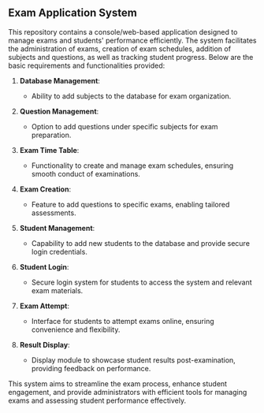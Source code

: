 ## Exam Application System

This repository contains a console/web-based application designed to manage exams and students' performance efficiently. The system facilitates the administration of exams, creation of exam schedules, addition of subjects and questions, as well as tracking student progress. Below are the basic requirements and functionalities provided:

1. **Database Management**:
    - Ability to add subjects to the database for exam organization.

2. **Question Management**:
    - Option to add questions under specific subjects for exam preparation.

3. **Exam Time Table**:
    - Functionality to create and manage exam schedules, ensuring smooth conduct of examinations.

4. **Exam Creation**:
    - Feature to add questions to specific exams, enabling tailored assessments.

5. **Student Management**:
    - Capability to add new students to the database and provide secure login credentials.

6. **Student Login**:
    - Secure login system for students to access the system and relevant exam materials.

7. **Exam Attempt**:
    - Interface for students to attempt exams online, ensuring convenience and flexibility.

8. **Result Display**:
    - Display module to showcase student results post-examination, providing feedback on performance.


This system aims to streamline the exam process, enhance student engagement, and provide administrators with efficient tools for managing exams and assessing student performance effectively.

